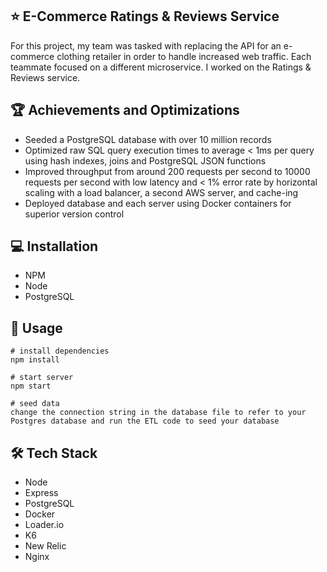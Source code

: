 ## ⭐ E-Commerce Ratings & Reviews Service
For this project, my team was tasked with replacing the API for an e-commerce clothing retailer in order to handle increased web traffic. Each teammate focused on a different microservice. I worked on the Ratings & Reviews service.

## 🏆 Achievements and Optimizations
- Seeded a PostgreSQL database with over 10 million records
- Optimized raw SQL query execution times to average < 1ms per query using hash indexes, joins and PostgreSQL JSON functions
- Improved throughput from around 200 requests per second to 10000 requests per second with low latency and < 1% error rate by horizontal scaling with a load balancer, a second AWS server, and cache-ing
- Deployed database and each server using Docker containers for superior version control

## 💻 Installation
- NPM
- Node
- PostgreSQL

## 👤 Usage
```
# install dependencies
npm install

# start server
npm start

# seed data
change the connection string in the database file to refer to your Postgres database and run the ETL code to seed your database
```

## 🛠️ Tech Stack
- Node
- Express
- PostgreSQL
- Docker
- Loader.io
- K6
- New Relic
- Nginx
